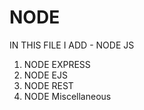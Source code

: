 # NODE
IN THIS FILE I ADD -
 NODE JS
1. NODE EXPRESS
2. NODE EJS
3. NODE REST
4. NODE Miscellaneous
